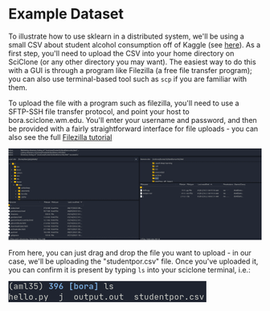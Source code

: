 # Example Dataset

To illustrate how to use sklearn in a distributed system, we'll be using a small CSV about student alcohol consumption off of Kaggle (see [here](https://www.kaggle.com/datasets/uciml/student-alcohol-consumption)).  As a first step, you'll need to upload the CSV into your home directory on SciClone (or any other directory you may want).  The easiest way to do this with a GUI is through a program like Filezilla (a free file transfer program); you can also use terminal-based tool such as `scp` if you are familiar with them.

To upload the file with a program such as filezilla, you'll need to use a SFTP-SSH file transfer protocol, and point your host to bora.sciclone.wm.edu.  You'll enter your username and password, and then be provided with a fairly straightforward interface for file uploads - you can also see the full [Filezilla tutorial](https://hmbaier.gitbook.io/distributed-ml-w-and-m/logging-in-and-setting-up-your-hpc-account/filezilla)

![Data loading output](data_loading_output.png)

From here, you can just drag and drop the file you want to upload - in our case, we'll be uploading the "studentpor.csv" file.  Once you've uploaded it, you can confirm it is present by typing `ls` into your sciclone terminal, i.e.:

![Data processing output](data_processing_output.png)
